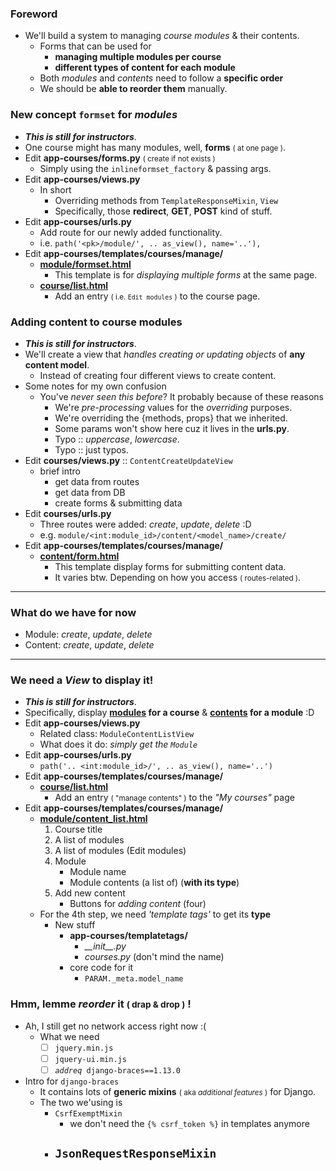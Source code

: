 ### Foreword
- We'll build a system to managing *course modules* & their contents.
    - Forms that can be used for 
        - **managing multiple modules per course**
        - **different types of content for each module**
    - Both *modules* and *contents* need to follow a **specific order**
    - We should be **able to reorder them** manually.

### New concept ```formset``` for *modules*
- ***This is still for instructors***.
- One course might has many modules, well, **forms** <small>( at one page )</small>.
- Edit **app-courses/forms.py** <small>( create if not exists )</small>
    - Simply using the ```inlineformset_factory``` & passing args.
- Edit **app-courses/views.py**
    - In short
        - Overriding methods from ```TemplateResponseMixin```, ```View```
        - Specifically, those **redirect**, **GET**, **POST** kind of stuff.
- Edit **app-courses/urls.py**
    - Add route for our newly added functionality.
    - i.e. ```path('<pk>/module/', .. as_view(), name='..'),```
- Edit **app-courses/templates/courses/manage/** 
    - <u>**module/formset.html**</u>
        - This template is for *displaying multiple forms* at the same page.
    - <u>**course/list.html**</u>
        - Add an entry <small>( i.e. ```Edit modules``` )</small> to the course page.


### Adding content to course modules
- ***This is still for instructors***.
- We'll create a view that *handles creating or updating objects* of **any content model**.
    - Instead of creating four different views to create content.
- Some notes for my own confusion
    - You've *never seen this before*? It probably because of these reasons
        - We're *pre-processing* values for the *overriding* purposes.
        - We're overriding the {methods, props} that we inherited.
        - Some params won't show here cuz it lives in the **urls.py**.
        - Typo :: *uppercase*, *lowercase*.
        - Typo :: just typos.
- Edit **courses/views.py** :: ```ContentCreateUpdateView```
    - brief intro
        - get data from routes 
        - get data from DB 
        - create forms & submitting data 
- Edit **courses/urls.py**
    - Three routes were added: *create*, *update*, *delete* :D 
    - e.g. ```module/<int:module_id>/content/<model_name>/create/```
- Edit **app-courses/templates/courses/manage/** 
    - <u>**content/form.html**</u>
        - This template display forms for submitting content data.
        - It varies btw. Depending on how you access <small>( routes-related )</small>.

----------

### What do we have for now
- Module: *create*, *update*, *delete*
- Content: *create*, *update*, *delete*

----------

### We need a *View* to display it!
- ***This is still for instructors***.
- Specifically, display **<u>modules</u> for a course** & **<u>contents</u> for a module** :D 
- Edit **app-courses/views.py**
    - Related class: ```ModuleContentListView``` 
    - What does it do: *simply get the ```Module```*
- Edit **app-courses/urls.py**
    - ```path('.. <int:module_id>/', .. as_view(), name='..')```
- Edit **app-courses/templates/courses/manage/** 
    - <u>**course/list.html**</u>
        - Add an entry <small>( "manage contents" )</small> to the *"My courses"* page 
- Edit **app-courses/templates/courses/manage/** 
    - <u>**module/content_list.html**</u>
        1. Course title
        2. A list of modules 
        3. A list of modules (Edit modules)
        4. Module 
            - Module name 
            - Module contents (a list of) (**with its type**)
        5. Add new content 
            - Buttons for *adding content* (four)
    - For the 4th step, we need *'template tags'* to get its **type**
        - New stuff
            - **app-courses/templatetags/**
                - *\_\_init\_\_.py*
                - *courses.py* (don't mind the name)
            - core code for it 
                - ```PARAM._meta.model_name```

### Hmm, lemme *reorder* it <small>( drap & drop )</small> !
- Ah, I still get no network access right now :(
    - What we need 
        - [ ] ```jquery.min.js``` 
        - [ ] ```jquery-ui.min.js```
        - [ ]  *```addreq```*``` django-braces==1.13.0``` 
- Intro for ```django-braces```
    - It contains lots of  **generic mixins** <small>( aka *additional features* )</small> for Django.
    - The two we'using is 
        - ```CsrfExemptMixin```
            - we don't need the ```{% csrf_token %}``` in templates anymore
        - ```JsonRequestResponseMixin```
            - 